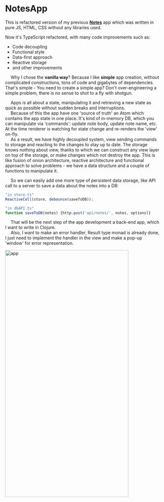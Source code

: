 # NotesApp

This is refactored version of my previous [**Notes**](https://stansom.github.io/NotesApp/ ) app which was written in
pure JS, HTML, CSS without any libraries used.

Now it's TypeScript refactored, with many code improvements such as:

* Code decoupling
* Functional style
* Data-first approach
* Reactive storage
* and other improvements

<p>&emsp; Why I chose the <b>vanilla way</b>? Because I like <b>simple</b> app creation, without complicated constructions, tons of code
and gigabytes of dependencies.<br>
That's simple - You need to create a simple app? Don't over-engineering a simple problem, there is no sense to shot to a
fly with shotgun.<br>
</p>
<p>
&emsp; Apps is all about a state, manipulating it and retrieving a new state as quick as possible without sudden breaks and
interruptions.<br>
&emsp; Because of this the app have one 'source of truth' an Atom which contains the app state in one place. It's kind of
in-memory DB, which you can manipulate via 'commands': update note body, update note name, etc. At the time renderer is
watching for state change and re-renders the 'view' on-fly.<br>
&emsp; As a result, we have highly decoupled system, view sending commands to storage and reacting to the changes to stay up to
date. The storage knows nothing about view, thanks to which we can construct any view layer on top of the storage, or
make changes which not destroy the app. This is like fusion of onion architecture, reactive architecture and functional
approach to solve problems - we have a data structure and a couple of functions to manipulate it.<br>
</p>

&emsp; So we can easily add one more type of persistent data storage, like API call to a server to save a data about the
notes into a DB:<br>
```javascript
"in store.ts"
ReactiveCell(store, debounce(saveToDB));

"in dbAPI.ts"
function saveToDB(notes) {http.post('api/notes/', notes, options)}
```
&emsp; That will be the next step of the app development a back-end app, which I want to write in Clojure.<br>
&emsp; Also, I want to make an error handler, Result type monad is already done, I just need to implement the handler in
the view and make a pop-up 'window' for error representation.


<img alt="app" src="https://user-images.githubusercontent.com/77399308/144223556-46503baa-af03-45fd-976c-44535e85a1aa.jpg" width="400" height="800">
